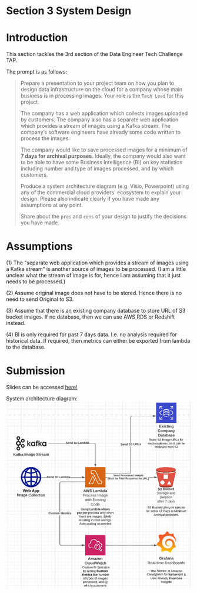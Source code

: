<!-- Header -->
<div>
  <h1>Section 3 System Design<h3>  
</div>

# Introduction
This section tackles the 3rd section of the Data Engineer Tech Challenge TAP. 

The prompt is as follows:<br>
>Prepare a presentation to your project team on how you plan to design data infrastructure on the cloud for a company whose main business is in processing images. Your role is the `Tech Lead` for this project.
>
>The company has a web application which collects images uploaded by customers. The company also has a separate web application which provides a stream of images using a Kafka stream. The company’s software engineers have already some code written to process the images.
>
>The company would like to save processed images for a minimum of **7 days for archival purposes**. Ideally, the company would also want to be able to have some Business Intelligence (BI) on key statistics including number and type of images processed, and by which customers.
>
>Produce a system architecture diagram (e.g. Visio, Powerpoint) using any of the commercial cloud providers' ecosystem to explain your design. Please also indicate clearly if you have made any assumptions at any point.
>
>Share about the `pros` and `cons` of your design to justify the decisions you have made.



# Assumptions
(1) The "separate web application which provides a stream of images using a Kafka stream" is another source of images to be processed. (I am a little unclear what the stream of image is for, hence I am assuming that it just needs to be processed.)

(2) Assume original image does not have to be stored. Hence there is no need to send Original to S3.

(3) Assume that there is an existing company database to store URL of S3 bucket images. If no database, then we can use AWS RDS or Redshift instead. 

(4) BI is only required for past 7 days data. I.e. no analysis required for historical data. If required, then metrics can either be exported from lambda to the database. 


# Submission
Slides can be accessed [here!](Cloud_Infrastructure_Pitch.pdf)

System architecture diagram:<br>
![here](Image_Processing_System_Design.png)
